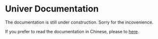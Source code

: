 # Univer Documentation

The documentation is still under construction. Sorry for the incovenience.

If you prefer to read the documentation in Chinese, please to [here](./zh/index.md).
